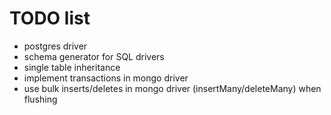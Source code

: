# TODO list

- postgres driver
- schema generator for SQL drivers
- single table inheritance
- implement transactions in mongo driver
- use bulk inserts/deletes in mongo driver (insertMany/deleteMany) when flushing
